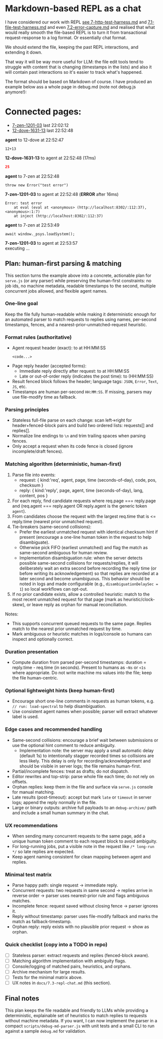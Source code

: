 # Markdown-based REPL as a chat

I have considered our work with REPL [see 7-http-test-harness.md](7-http-test-harness.md) and [7.1-file-test-harness.md](7.1-file-test-harness.md) and even [7.2-error-capture.md](7.2-error-capture.md) and realised that what would really smooth the file-based REPL is to turn it from transactional request-response to a log format. Or essentially chat format.

We should extend the file, keeping the past REPL interactions, and extending it down.

That way it will be way more useful for LLM: the file edit tools tend to struggle with content that is changing (timestamps in the lists) and also it will contain past interactions so it's easier to track what's happened.

The format should be based on Markdown of course. I have produced an example below ass a whole page in debug.md (note not debug.js anymore!):


# Connected pages:
* [7-zen-1201-03](http://localhost:8302/) last 22:02:12
* [12-dove-1631-13](http://localhost:8302/) last 22:52:48

**agent** to 12-dove at 22:52:47
```JS
12+13
```

**12-dove-1631-13** to agent at 22:52:48 (17ms)
```JSON
25
```

**agent** to 7-zen at 22:52:48
```JS
throw new Error("test error")
```

**7-zen-1201-03** to agent at 22:52:48 (**ERROR** after 16ms)
```Error
Error: test error
    at eval (eval at <anonymous> (http://localhost:8302/:112:37), <anonymous>:1:7)
    at inject (http://localhost:8302/:112:37)
```



**agent** to 7-zen at 22:53:49
```JS
await window._psys.loadSystem();
```

**7-zen-1201-03** to agent at 22:53:57  
executing ...


## Plan: human-first parsing & matching

This section turns the example above into a concrete, actionable plan for `serve.js` (or any parser) while preserving the human-first constraints: no job ids, no machine metadata, readable timestamps to the second, multiple concurrent jobs allowed, and flexible agent names.

### One-line goal
Keep the file fully human-readable while making it deterministic enough for an automated parser to match requests to replies using names, per-second timestamps, fences, and a nearest-prior-unmatched-request heuristic.

### Format rules (authoritative)
- Agent request header (exact):
    **<agent-name>** to <page-name> at HH:MM:SS
    ```JS
    <code...>
    ```
- Page reply header (accepted forms):
    - Immediate reply directly after request:
        **<page-name>** to <agent-name> at HH:MM:SS
    - Late or out-of-order reply (indicates the post time):
        **<page-name>** to <agent-name>(HH:MM:SS)
- Result fenced block follows the header; language tags: `JSON`, `Error`, `Text`, `JS`, etc.
- Timestamps are human per-second `HH:MM:SS`. If missing, parsers may use file-modify time as fallback.

### Parsing principles
- Stateless full-file parse on each change: scan left→right for header+fenced-block pairs and build two ordered lists: requests[] and replies[].
- Normalize line endings to `\n` and trim trailing spaces when parsing fences.
- Only accept a request when its code fence is closed (ignore incomplete/draft fences).

### Matching algorithm (deterministic, human-first)
1. Parse file into events:
     - request: { kind:'req', agent, page, time (seconds-of-day), code, pos, checksum }
     - reply: { kind:'reply', page, agent, time (seconds-of-day), lang, content, pos }
2. For each reply, find candidate requests where req.page === reply.page and (req.agent === reply.agent OR reply.agent is the generic token `agent`).
3. From candidates choose the request with the largest req.time that is <= reply.time (nearest prior unmatched request).
4. Tie-breakers (same-second collisions):
     - Prefer the earliest unmatched request with identical checksum hint if present (encourage a one-line human token in the request to help disambiguate).
     - Otherwise pick FIFO (earliest unmatched) and flag the match as same-second ambiguous for human review.
    - Implementation disambiguation rule: when the server detects possible same-second collisions for requests/replies, it will deliberately wait an extra second before recording the reply time (or before writing its acknowledgement) so that replies are recorded at a later second and become unambiguous. This behavior should be noted in logs and made configurable (e.g., `disambiguationDelaySec = 1`) so local workflows can opt-out.
5. If no prior candidate exists, allow a controlled heuristic: match to the most recent unmatched request for that page (mark as heuristic/clock-skew), or leave reply as orphan for manual reconciliation.

Notes:
- This supports concurrent queued requests to the same page. Replies match to the nearest prior unmatched request by time.
- Mark ambiguous or heuristic matches in logs/console so humans can inspect and optionally correct.

### Duration presentation
- Compute duration from parsed per-second timestamps: duration = reply.time - req.time (in seconds). Present to humans as `~Ns` or `<1s` where appropriate. Do not write machine ms values into the file; keep the file human-centric.

### Optional lightweight hints (keep human-first)
- Encourage short one-line comments in requests as human tokens, e.g. `// run: load-spectral` to help disambiguation.
- Use consistent agent names when possible; parser will extract whatever label is used.

### Edge cases and recommended handling
- Same-second collisions: encourage a brief wait between submissions or use the optional hint comment to reduce ambiguity.
    - Implementation note: the server may apply a small automatic delay (default 1s) to intentionally stagger recorded times so collisions are less likely. This delay is only for recording/acknowledgement and should be visible in server logs; the file remains human-first.
- Partial/incomplete fences: treat as drafts; do not dispatch.
- Editor rewrites and top-strip: parse whole file each time; do not rely on offsets.
- Orphan replies: keep them in the file and surface via `serve.js` console for manual matching.
- Late results (post-timeout): accept but mark `late` or `timeout` in server logs; append the reply normally in the file.
- Large or binary outputs: archive full payloads to an `debug-archive/` path and include a small human summary in the chat.

### UX recommendations
- When sending many concurrent requests to the same page, add a unique human token comment to each request block to avoid ambiguity.
- For long-running jobs, put a visible note in the request like `/* long-run */` so late replies are expected.
- Keep agent naming consistent for clean mapping between agent and replies.

### Minimal test matrix
- Parse happy path: single request → immediate reply.
- Concurrent requests: two requests in same second → replies arrive in reverse order → parser uses nearest-prior rule and flags ambiguous matches.
- Incomplete fence: request saved without closing fence → parser ignores it.
- Reply without timestamp: parser uses file-modify fallback and marks the match as fallback-timestamp.
- Orphan reply: reply exists with no plausible prior request → show as orphan.

### Quick checklist (copy into a TODO in repo)
- [ ] Stateless parser: extract requests and replies (fenced-block aware).
- [ ] Matching algorithm implementation with ambiguity flags.
- [ ] Console/logging of matched pairs, heuristics, and orphans.
- [ ] Archive mechanism for large results.
- [ ] Tests for the minimal matrix above.
- [ ] UX notes in `docs/7.3-repl-chat.md` (this section).

## Final notes
This plan keeps the file readable and friendly to LLMs while providing a deterministic, explainable set of heuristics to match replies to requests without machine metadata. If you want, I can now implement the parser in a compact `scripts/debug-md-parser.js` with unit tests and a small CLI to run against a sample `debug.md` for validation.

